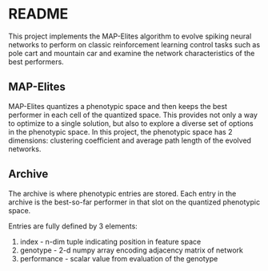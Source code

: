 # README
This project implements the MAP-Elites algorithm to evolve spiking neural networks to perform on classic reinforcement learning control tasks such as pole cart and mountain car and examine the network characteristics of the best performers. 

## MAP-Elites
MAP-Elites quantizes a phenotypic space and then keeps the best performer in each cell of the quantized space. This provides not only a way to optimize to a single solution, but also to explore a diverse set of options in the phenotypic space. In this project, the phenotypic space has 2 dimensions: clustering coefficient and average path length of the evolved networks.

## Archive
The archive is where phenotypic entries are stored. Each entry in the archive is the best-so-far performer in that slot on the quantized phenotypic space.

Entries are fully defined by 3 elements:
1. index - n-dim tuple indicating position in feature space
2. genotype - 2-d numpy array encoding adjacency matrix of network
3. performance - scalar value from evaluation of the genotype

